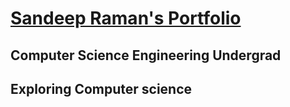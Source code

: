 # [Sandeep Raman's Portfolio](https://sr2801.github.io)
## Computer Science Engineering Undergrad
## Exploring Computer science
